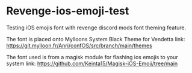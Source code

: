 # Revenge-ios-emoji-test
Testing iOS emojis font with revenge discord mods font theming feature.

The font is placed onto Mylloons System Black Theme for Vendetta
link: https://git.mylloon.fr/Anri/confOS/src/branch/main/themes

The font used is from a magisk module for flashing ios emojis to your system
link: https://github.com/Keinta15/Magisk-iOS-Emoji/tree/main
